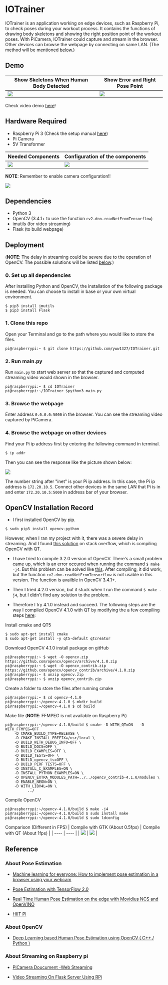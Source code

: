 # IOTrainer
IOTrainer is an application working on edge devices, such as Raspberry Pi, to check poses during your workout process. It contains the functions of drawing body skeletons and showing the right position point of the workout poses. With PiCamera, IOTrainer could capture and stream in the browser. Other devices can browse the webpage by connecting on same LAN. (The method will be mentioned [below]().)

## Demo
| Show Skeletons When Human Body Detected | Show Error and Right Pose Point |
| ---- | ---- |
| ![](https://github.com/yww1327/IOTrainer/blob/main/readme/skeletons.png) | ![](https://github.com/yww1327/IOTrainer/blob/main/readme/error.png) |

Check video demo [here]()!

## Hardware Required
* Raspberry Pi 3 (Check the setup manual [here](https://github.com/yww1327/IOTrainer/blob/main/readme/setupManual.pdf))
* Pi Camera
* 5V Transformer

| Needed Components | Configuration of the components |
| ---- | ---- |
| ![](https://github.com/yww1327/IOTrainer/blob/main/readme/neededHardware.jpg) | ![](https://github.com/yww1327/IOTrainer/blob/main/readme/hardwardConfig.jpg) | 

**NOTE**: Remember to enable camera configuration!!
 
![](https://github.com/yww1327/IOTrainer/blob/main/readme/cameraConfigSetup.png)

## Dependencies
* Python 3
* OpenCV (3.4.1+ to use the function ```cv2.dnn.readNetFromTensorflow```)
* imutils (for video streaming)
* Flask (to build webpage)

## Deployment
(**NOTE**: The delay in streaming could be severe due to the operation of OpenCV. The possible solutions will be listed [below](https://github.com/yww1327/IOTrainer#opencv-installation-record).)


### 0. Set up all dependencies

After installing Python and OpenCV, the installation of the following package is needed. You can choose to install in base or your own virtual environment.
```
$ pip3 install imutils
$ pip3 install Flask
```

### 1. Clone this repo

Open your Terminal and go to the path where you would like to store the files.
```
pi@raspberrypi:~ $ git clone https://github.com/yww1327/IOTrainer.git
``` 
### 2. Run main.py

Run ```main.py``` to start web server so that the captured and computed streaming video would shown in the browser.
```
pi@raspberrypi:~ $ cd IOTrainer
pi@raspberrypi:~/IOTrainer $python3 main.py
```

### 3. Browse the webpage

Enter address ```0.0.0.0:5000``` in the browser. You can see the streaming video captured by PiCamera.

### 4. Browse the webpage on other devices

Find your Pi ip address first by entering the following command in terminal.
```
$ ip addr
```
Then you can see the response like the picture shown below:

![](https://github.com/yww1327/IOTrainer/blob/main/readme/ip_addr.PNG)

The number string after "inet" is your Pi ip address. In this case, the Pi ip address is ```172.20.10.5```.
Connect other devices in the same LAN that Pi is in and enter ```172.20.10.5:5000``` in address bar of your browser.

## OpenCV Installation Record
* I first installed OpenCV by pip.
```
$ sudo pip3 install opencv-python
```
However, when I ran my project with it, there was a severe delay in streaming. And I found [this solution](https://stackoverflow.com/questions/34276070/why-compile-opencv-with-qt) on stack overflow, which is compiling OpenCV with QT.

* I have tried to compile 3.2.0 version of OpenCV. There's a small problem came up, which is an error occured when running the command ```$ make -j4```. But this problem can be solved like [this](https://blog.csdn.net/qq_44357371/article/details/105966714). After compiling, it did work, but the function ```cv2.dnn.readNetFromTensorflow``` is not usable in this version. The function is availble in OpenCV 3.4.1+.

* Then I tried 4.2.0 version, but it stuck when I run the command ```$ make -j4```, but I didn't find any solution to the problem.

* Therefore I try 4.1.0 instead and succeed. The following steps are the way I compiled OpenCV 4.1.0 with QT by modifying the a few compiling steps [here](https://nancyyluu.blogspot.com/2017/12/raspberry-pi-opencvcontrib.html?fbclid=IwAR04es5w9Q44z1S-1ftq1_eWM-9EyT41oP0b8DH991P_87MF0ddEbGxG9PY):

Install cmake and QT5
```
$ sudo apt-get install cmake
$ sudo apt-get install -y qt5-default qtcreator
```

Download OpenCV 4.1.0 install package on gitHub
```
pi@raspberrypi:~ $ wget -O opencv.zip https://github.com/opencv/opencv/archive/4.1.0.zip
pi@raspberrypi:~ $ wget -O opencv_contrib.zip https://github.com/opencv/opencv_contrib/archive/4.1.0.zip
pi@raspberrypi:~ $ unzip opencv.zip
pi@raspberrypi:~ $ unzip opencv_contrib.zip
```

Create a folder to store the files after running cmake
```
pi@raspberrypi:~ $ cd opencv-4.1.0
pi@raspberrypi:~/opencv-4.1.0 $ mkdir build
pi@raspberrypi:~/opencv-4.1.0 $ cd build
```

Make file (**NOTE**: FFMPEG is not available on Raspberry Pi)
```
pi@raspberrypi:~/opencv-4.1.0/build $ cmake -D WITH_QT=ON	-D WITH_FFMPEG=OFF 
	-D CMAKE_BUILD_TYPE=RELEASE \
	-D CMAKE_INSTALL_PREFIX=/usr/local \
	-D BUILD_WITH_DEBUG_INFO=OFF \
	-D BUILD_DOCS=OFF \
	-D BUILD_EXAMPLES=OFF \
	-D BUILD_TESTS=OFF \
	-D BUILD_opencv_ts=OFF \
	-D BUILD_PERF_TESTS=OFF \
	-D INSTALL_C_EXAMPLES=ON \
	-D INSTALL_PYTHON_EXAMPLES=ON \
	-D OPENCV_EXTRA_MODULES_PATH=../../opencv_contrib-4.1.0/modules \
	-D ENABLE_NEON=ON \
	-D WITH_LIBV4L=ON \
	      ../
```

Compile OpenCV
```
pi@raspberrypi:~/opencv-4.1.0/build $ make -j4
pi@raspberrypi:~/opencv-4.1.0/build $ sudo install make
pi@raspberrypi:~/opencv-4.1.0/build $ sudo ldconfig
```

Comparison (Different in FPS)
| Compile with GTK (About 0.5fps) | Compile with QT (About 1fps) |
| ---- | ---- |
| ![](https://github.com/yww1327/IOTrainer/blob/main/readme/OpenCVwithGTK.gif) | ![](https://github.com/yww1327/IOTrainer/blob/main/readme/OpenCVwithQT.gif) |

## Reference
### About Pose Estimation

* [Machine learning for everyone: How to implement pose estimation in a browser using your webcam](https://thenextweb.com/syndication/2020/02/01/machine-learning-for-everyone-how-to-implement-pose-estimation-in-a-browser-using-your-webcam/)

* [Pose Estimation with TensorFlow 2.0](https://medium.com/@gsethi2409/pose-estimation-with-tensorflow-2-0-a51162c095ba)

* [Real Time Human Pose Estimation on the edge with Movidius NCS and OpenVINO](https://medium.com/@oviyum/real-time-human-pose-estimation-on-the-edge-with-movidius-ncs-and-openvino-ac3b13536)

* [HIIT PI](https://github.com/jingw222/hiitpi)

### About OpenCV

* [Deep Learning based Human Pose Estimation using OpenCV ( C++ / Python )](https://www.learnopencv.com/deep-learning-based-human-pose-estimation-using-opencv-cpp-python/)

### About Streaming on Raspberry pi

* [PiCamera Doucument -Web Streaming](https://picamera.readthedocs.io/en/latest/recipes2.html#web-streaming)

* [Video Streaming On Flask Server Using RPi](https://www.hackster.io/ruchir1674/video-streaming-on-flask-server-using-rpi-ef3d75)
